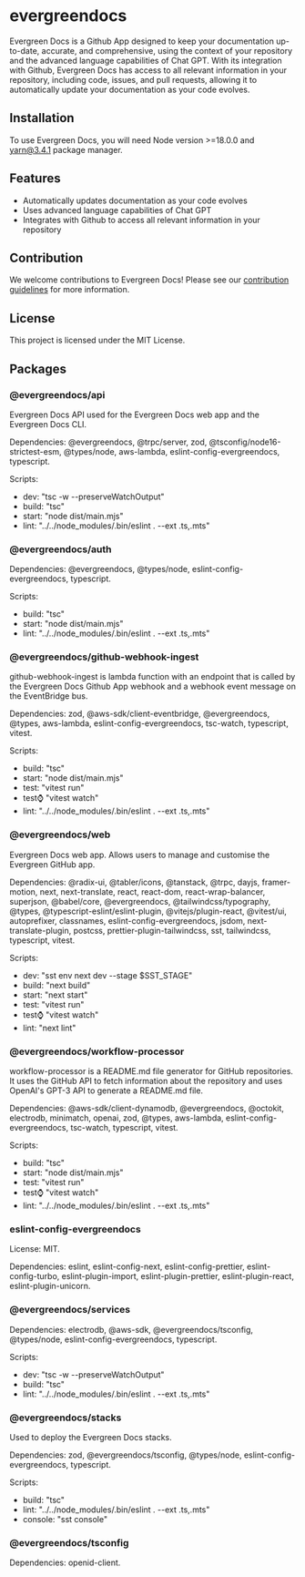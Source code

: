 

# evergreendocs

Evergreen Docs is a Github App designed to keep your documentation up-to-date, accurate, and comprehensive, using the context of your repository and the advanced language capabilities of Chat GPT. With its integration with Github, Evergreen Docs has access to all relevant information in your repository, including code, issues, and pull requests, allowing it to automatically update your documentation as your code evolves.

## Installation

To use Evergreen Docs, you will need Node version >=18.0.0 and yarn@3.4.1 package manager.

## Features

- Automatically updates documentation as your code evolves
- Uses advanced language capabilities of Chat GPT
- Integrates with Github to access all relevant information in your repository

## Contribution

We welcome contributions to Evergreen Docs! Please see our [contribution guidelines](CONTRIBUTING.md) for more information.

## License

This project is licensed under the MIT License.

## Packages

### @evergreendocs/api

Evergreen Docs API used for the Evergreen Docs web app and the Evergreen Docs CLI.

Dependencies: @evergreendocs, @trpc/server, zod, @tsconfig/node16-strictest-esm, @types/node, aws-lambda, eslint-config-evergreendocs, typescript.

Scripts:
- dev: "tsc -w --preserveWatchOutput"
- build: "tsc"
- start: "node dist/main.mjs"
- lint: "../../node_modules/.bin/eslint . --ext .ts,.mts"

### @evergreendocs/auth

Dependencies: @evergreendocs, @types/node, eslint-config-evergreendocs, typescript.

Scripts:
- build: "tsc"
- start: "node dist/main.mjs"
- lint: "../../node_modules/.bin/eslint . --ext .ts,.mts"

### @evergreendocs/github-webhook-ingest

github-webhook-ingest is lambda function with an endpoint that is called by the Evergreen Docs Github App webhook and a webhook event message on the EventBridge bus.

Dependencies: zod, @aws-sdk/client-eventbridge, @evergreendocs, @types, aws-lambda, eslint-config-evergreendocs, tsc-watch, typescript, vitest.

Scripts:
- build: "tsc"
- start: "node dist/main.mjs"
- test: "vitest run"
- test:watch: "vitest watch"
- lint: "../../node_modules/.bin/eslint . --ext .ts,.mts"

### @evergreendocs/web

Evergreen Docs web app. Allows users to manage and customise the Evergreen GitHub app.

Dependencies: @radix-ui, @tabler/icons, @tanstack, @trpc, dayjs, framer-motion, next, next-translate, react, react-dom, react-wrap-balancer, superjson, @babel/core, @evergreendocs, @tailwindcss/typography, @types, @typescript-eslint/eslint-plugin, @vitejs/plugin-react, @vitest/ui, autoprefixer, classnames, eslint-config-evergreendocs, jsdom, next-translate-plugin, postcss, prettier-plugin-tailwindcss, sst, tailwindcss, typescript, vitest.

Scripts:
- dev: "sst env next dev --stage $SST_STAGE"
- build: "next build"
- start: "next start"
- test: "vitest run"
- test:watch: "vitest watch"
- lint: "next lint"

### @evergreendocs/workflow-processor

workflow-processor is a README.md file generator for GitHub repositories. It uses the GitHub API to fetch information about the repository and uses OpenAI's GPT-3 API to generate a README.md file.

Dependencies: @aws-sdk/client-dynamodb, @evergreendocs, @octokit, electrodb, minimatch, openai, zod, @types, aws-lambda, eslint-config-evergreendocs, tsc-watch, typescript, vitest.

Scripts:
- build: "tsc"
- start: "node dist/main.mjs"
- test: "vitest run"
- test:watch: "vitest watch"
- lint: "../../node_modules/.bin/eslint . --ext .ts,.mts"

### eslint-config-evergreendocs

License: MIT.

Dependencies: eslint, eslint-config-next, eslint-config-prettier, eslint-config-turbo, eslint-plugin-import, eslint-plugin-prettier, eslint-plugin-react, eslint-plugin-unicorn.

### @evergreendocs/services

Dependencies: electrodb, @aws-sdk, @evergreendocs/tsconfig, @types/node, eslint-config-evergreendocs, typescript.

Scripts:
- dev: "tsc -w --preserveWatchOutput"
- build: "tsc"
- lint: "../../node_modules/.bin/eslint . --ext .ts,.mts"

### @evergreendocs/stacks

Used to deploy the Evergreen Docs stacks.

Dependencies: zod, @evergreendocs/tsconfig, @types/node, eslint-config-evergreendocs, typescript.

Scripts:
- build: "tsc"
- lint: "../../node_modules/.bin/eslint . --ext .ts,.mts"
- console: "sst console"

### @evergreendocs/tsconfig

Dependencies: openid-client.